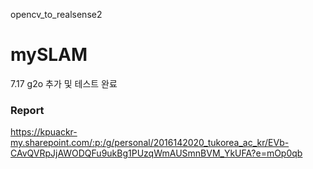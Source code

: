 opencv_to_realsense2
# mySLAM
7.17 g2o 추가 및 테스트 완료

### Report
https://kpuackr-my.sharepoint.com/:p:/g/personal/2016142020_tukorea_ac_kr/EVb-CAvQVRpJjAWODQFu9ukBg1PUzqWmAUSmnBVM_YkUFA?e=mOp0qb
